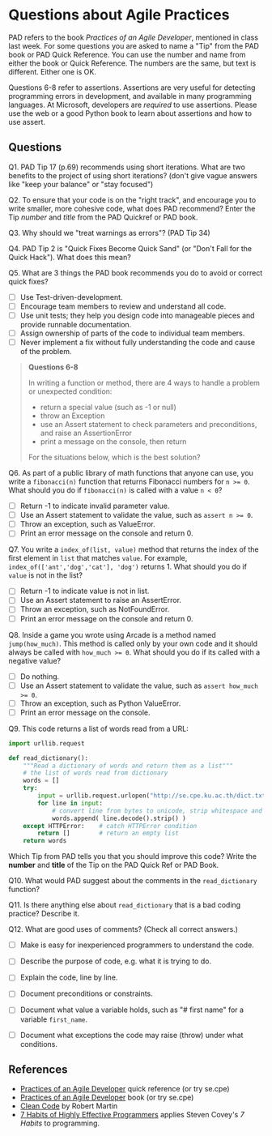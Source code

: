 # Questions about Agile Practices

PAD refers to the book *Practices of an Agile Developer*, mentioned in class last week.
For some questions you are asked to name a "Tip" from the PAD book or PAD Quick Reference.
You can use the number and name from either the book or Quick Reference.
The numbers are the same, but text is different.  Either one is OK.

Questions 6-8 refer to assertions.  Assertions are very useful for detecting programming errors in development, and available in many programming languages.  At Microsoft, developers are *required* to use assertions.  Please use the web or a good Python book to learn about assertions and how to use assert.

## Questions

Q1. PAD Tip 17 (p.69) recommends using short iterations.  What are two benefits to the project of using short iterations? (don't give vague answers like "keep your balance" or "stay focused") 

Q2. To ensure that your code is on the "right track", and encourage you to write smaller, more cohesive code, what does PAD recommend?  Enter the Tip *number* and *title* from the PAD Quickref or PAD book.

Q3. Why should we "treat warnings as errors"? (PAD Tip 34)

Q4. PAD Tip 2 is "Quick Fixes Become Quick Sand" (or "Don't Fall for the Quick Hack").  What does this mean?

Q5. What are 3 things the PAD book recommends you do to avoid or correct quick fixes?
- [ ] Use Test-driven-development.
- [ ] Encourage team members to review and understand all code.
- [ ] Use unit tests; they help you design code into manageable pieces and provide runnable documentation.
- [ ] Assign ownership of parts of the code to individual team members.
- [ ] Never implement a fix without fully understanding the code and cause of the problem.

> **Questions 6-8**
>
> In writing a function or method, there are 4 ways to handle a problem or unexpected condition:
>
> - return a special value (such as -1 or null) 
> - throw an Exception
> - use an Assert statement to check parameters and preconditions, and raise an AssertionError
> - print a message on the console, then return
>
> For the situations below, which is the best solution?

Q6. As part of a public library of math functions that anyone can use, you write a `fibonacci(n)` function that returns Fibonacci numbers for `n >= 0`. 
What should you do if `fibonacci(n)` is called with a value `n < 0`?
- [ ] Return -1 to indicate invalid parameter value.
- [ ] Use an Assert statement to validate the value, such as `assert n >= 0`.
- [ ] Throw an exception, such as ValueError.
- [ ] Print an error message on the console and return 0.

Q7. You write a `index_of(list, value)` method that returns the index of the first element in `list` that matches `value`. 
For example, `index_of(['ant','dog','cat'], 'dog')` returns 1. 
What should you do if `value` is not in the list?
- [ ] Return -1 to indicate value is not in list.
- [ ] Use an Assert statement to raise an AssertError.
- [ ] Throw an exception, such as NotFoundError.
- [ ] Print an error message on the console and return 0.

Q8. Inside a game you wrote using Arcade is a method named `jump(how_much)`.  This method is called only by your own code and it should always be called with `how_much >= 0`.  What should you do if its called with a negative value?
- [ ] Do nothing.
- [ ] Use an Assert statement to validate the value, such as `assert how_much >= 0`.
- [ ] Throw an exception, such as Python ValueError.
- [ ] Print an error message on the console.

Q9. This code returns a list of words read from a URL:

```python
import urllib.request

def read_dictionary():
    """Read a dictionary of words and return them as a list"""
    # the list of words read from dictionary
    words = []
    try:
        input = urllib.request.urlopen("http://se.cpe.ku.ac.th/dict.txt")
        for line in input:
            # convert line from bytes to unicode, strip whitespace and newline
            words.append( line.decode().strip() )
    except HTTPError:    # catch HTTPError condition
        return []        # return an empty list
    return words
```
Which Tip from PAD tells you that you should improve this code?  Write the **number** and **title** of the Tip on the PAD Quick Ref or PAD Book.

Q10. What would PAD suggest about the comments in the `read_dictionary` function?

Q11. Is there anything else about `read_dictionary` that is a bad coding practice?  Describe it.

Q12. What are good uses of comments? (Check all correct answers.)
- [ ] Make is easy for inexperienced programmers to understand the code.
- [ ] Describe the purpose of code, e.g. what it is trying to do.
- [ ] Explain the code, line by line.
- [ ] Document preconditions or constraints.
- [ ] Document what value a variable holds, such as "# first name" for a variable `first_name`.
- [ ] Document what exceptions the code may raise (throw) under what conditions.


## References

* [Practices of an Agile Developer][pad-refcard] quick reference (or try se.cpe)
* [Practices of an Agile Developer][pad] book (or try se.cpe)
* [Clean Code][clean-code] by Robert Martin
* [7 Habits of Highly Effective Programmers][7-habits-programmer] applies Steven Covey's *7 Habits* to programming.

<!-- the references in this file.  They won't appear in formatted output. -->

[sebooks]: https://se.cpe.ku.ac.th/doc/books/Programming/
[clean-code]: http://www.investigatii.md/uploads/resurse/Clean_Code.pdf "Clean Code by Robert Martin"
[pad-refcard]: https://media.pragprog.com/titles/pad/PAD-pulloutcard.pdf "Practices of an Agile Developer Quick Reference"
[pad]: https://github.com/mart0/Useful-materials---books-presentations-ant-etc./raw/master/Others/Practices%20of%20an%20Agile%20Developer.pdf "Practices of an Agile Developer, on Github"
[pragmatic-programmer]: https://www.nceclusters.no/globalassets/filer/nce/diverse/the-pragmatic-programmer.pdf "The Pragmatic Programmer by Andrew Hunt"
[7-habits-programmer]: https://simpleprogrammer.com/7-habits-highly-effective-programmers/ "7 Habits of Highly Effective Programmers"
